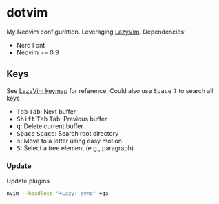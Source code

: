 # dotvim

My Neovim configuration. Leveraging [LazyVim](https://www.lazyvim.org/). Dependencies:

- Nerd Font
- Neovim >= 0.9

## Keys

See [LazyVim keymap](https://www.lazyvim.org/keymaps) for reference.
Could also use <kbd>Space</kbd> <kbd>?</kbd> to search all keys

- <kbd>Tab</kbd> <kbd>Tab</kbd>: Next buffer
- <kbd>Shift</kbd> <kbd>Tab</kbd> <kbd>Tab</kbd>: Previous buffer
- <kbd>q</kbd>: Delete current buffer
- <kbd>Space</kbd> <kbd>Space</kbd>: Search root directory
- <kbd>s</kbd>: Move to a letter using easy motion
- <kbd>S</kbd>: Select a tree element (e.g., paragraph)

### Update

Update plugins

```bash
nvim --headless "+Lazy! sync" +qa
```
